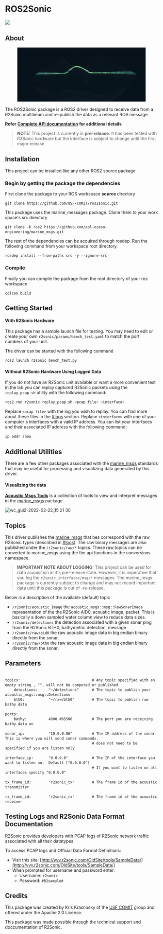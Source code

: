 # ROS2Sonic

![](https://usf-comit.github.io/ros2sonic/ros2sonic\_logo\_200.png)

## About

<figure><img src=".gitbook/assets/ezgif.com-video-to-gif.gif" alt=""><figcaption></figcaption></figure>

The ROS2Sonic package is a ROS2 driver designed to receive data from a R2Sonic multibeam and re-publish the data as a relevant ROS message.

**Refer** [**Complete API documentation**](https://usf-comit.github.io/ros2sonic/) **for additional details**

> **NOTE:** This project is currently in **pre-release**. It has been tested with R2Sonic hardware but the interface is subject to change until the first major release.

## Installation

This project can be installed like any other ROS2 source package

### Begin by getting the package the dependencies

First clone the package to your ROS workspace **source** directory

```
git clone https://github.com/USF-COMIT/ros2sonic.git
```

This package uses the marine\_messages package. Clone them to your work space's src directory

```
git clone -b ros2 https://github.com/apl-ocean-engineering/marine_msgs.git
```

The rest of the dependencies can be acquired through rosdep. Run the following command from your workspace root directory.

```
rosdep install --from-paths src -y --ignore-src
```

### Compile

Finally you can compile the package from the root directory of your ros workspace

```
colcon build
```

## Getting Started

#### With R2Sonic Hardware

This package has a sample launch file for testing. You may need to edit or create your own `r2sonic/params/bench_test.yaml` to match the port numbers of your unit.

The driver can be started with the following command

```bash
ros2 launch r2sonic bench_test.py
```

#### Without R2Sonic Hardware Using Logged Data

If you do not have an R2Sonic unit available or want a more convenient test in the lab you can replay captured R2Sonic packets using the `replay_pcap.sh` utility with the following command:

```bash
ros2 run r2sonic replay_pcap.sh <pcap file> <interface>
```

Replace `<pcap file>` with the log you wish to replay.   You can find more about these files in the [#logs](<README (1).md#logs> "mention") section.   Replace `<interface>` with one of your computer's interfaces with a vaild IP address.  You can list your interfaces and their associated IP address with the following command:&#x20;

```bash
ip addr show
```

## Additional Utilities

There are a few other packages associated with the [marine\_msgs](https://github.com/apl-ocean-engineering/marine\_msgs) standards that may be useful for processing and visualizing data generated by this driver.

#### Visualizing the data

[**Acoustic Msgs Tools**](https://github.com/k2oceanic/acoustic\_msgs\_tools) Is a collection of tools to view and interpret messages in the [marine\_msgs](https://github.com/apl-ocean-engineering/hydrographic\_msgs) package.

&#x20;![wc\_gui2-2022-02-22\_15 21 30](https://user-images.githubusercontent.com/23006525/155218007-6cd1ff3e-8736-47ba-ba1b-50a0fee31345.gif)



## Topics

This driver publishes the   [marine\_msgs](https://github.com/apl-ocean-engineering/marine\_msgs)  that bes correspond with the raw R2Sonic types (described in [#logs](<README (1).md#logs> "mention")).    The raw binary messages are also published under the `/r2sonic/raw/*` topics.   These raw topics can be converted to marine\_msgs using the the api functions in the conversions namespace.

> **IMPORTANT NOTE ABOUT LOGGING:**  This project can be used for data acquisition in it's pre-release state.   However,  it is imperative that you log the `r2sonic_interfaces/msg/*` messages.   The marine\_msgs package is currently subject to change and may not record important data until this package is out of -re-release.

Below is a description of the available (default) topic

* `/r2sonic/acoustic_image` the `acoustic_msgs::msg::RawSonarImage` representation of the the R2Sonic AID0, acoustic image,  packet.   This is basically a down sampled water column view to reduce data sizes.
* `/r2sonic/detections` the detection associated with a given sonar ping from the R2Sonic BTH0, bathymetric detection, message.
* `/r2sonic/raw/aid0` the raw acoustic image data in big endian binary directly from the sonar.&#x20;
* `/r2sonic/raw/bth0` the raw acoustic image data in big endian binary directly from the sonar.&#x20;

## Parameters

```

topics:                                 # Any topic specified with an empty string , "", will not be computed or published.
    detections:     "~/detections"      # The topic to publish your acoustic_msgs::msg::Detections
    bth0:           "~/raw/bth0"        # The topic to publish raw bathy data

ports:
    bathy:          4000 #65500         # The port you are receiving bathy data on

sonar_ip:           "10.0.0.86"         # The IP address of the sonar.  This is where you will send sonar commands.
                                        # does not need to be specified if you are listen only

interface_ip:       "0.0.0.0"           # The IP of the interface you want to listen on.  Default ["0.0.0.0"]
                                        # If you want to listen on all interfaces specify "0.0.0.0"

tx_frame_id:        "r2sonic_tx"        # The frame id of the acoustic transmitter

rx_frame_id:        "r2sonic_rx"        # The frame id of the acoustic receiver

```

## Testing Logs and R2Sonic Data Format Documentation <a href="#logs" id="logs"></a>

R2Sonic provides developers with PCAP logs of R2Sonic network traffic associated with all their datatypes.  &#x20;

To access PCAP logs and Official Data Format Definitions:

* Visit this site:   [http://vvv.r2sonic.com/OldSite/tools/SampleData/](http://vvv.r2sonic.com/OldSite/tools/SampleData/)
* When prompted for username and password enter:
  * Username:  `r2sonic`
  * Password: `#R2sample#`

## Credits

This package was created by Kris Krasnosky of the [USF COMIT](https://github.com/USF-COMIT) group and offered under the Apache 2.0 License.

This package was made possible through the technical support and doccumentation of R2Sonic. &#x20;
